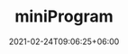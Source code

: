 ---
title: "miniProgram"
date: 2021-02-24T09:06:25+06:00
description: miniProgram
menu:
  sidebar:
    name: miniProgram
    identifier: miniProgram
    weight: 20
---
